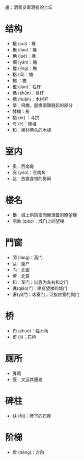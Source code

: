 盧：酒家安置酒瓮的土坛
# 结构
* 榱 (cuī)：椽
* 橑 (liáo)：椽
* 桷 (jué)：椽
* 櫩 (yán)：檐
* 櫺 (líng)：檐
* 梠 (lǚ)：檐
* 楣 ：檐
* 檻 (jiàn)：栏杆
* 楯 (shǔn)：栏杆
* 攌 (huǎn)：木栏杆
* 榮：飛檐，屋檐兩頭翹起的部分
* 棼楣：栋
* 栭 (ér) ：斗拱
* 咢 (è)：屋棱
* 和：棺材两头的木板

# 室内
* 奥：西南角
* 窔 (yào)：东南角
* 达：放置食物的房间

# 楼名
* 櫓：城上供防禦而無頂蓋的瞭望樓
* 丽谯 (qiáo)：城门上的望楼

# 門窗
* 閬 (làng)：高门
* 达：窗户
* 向：北窗
* 嚮：北窗
* 和：军门；以旌为左右和之门
* 谯(qiáo)门：建有望楼的城门
* 謻(yí)門：冰室门；泛指宫室的侧门

# 桥
* 彴 (zhuó)：独木桥
* 徛 (jì)：石桥
# 厕所
* 屏厕
* 偃：又适其偃焉
# 碑柱
* 趺 (fū)：碑下的石座
# 阶梯
* 蹬 (dèng)：台阶